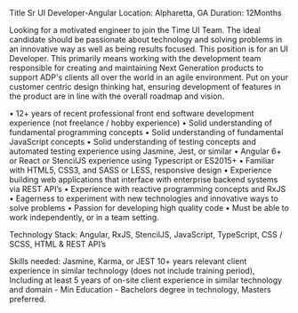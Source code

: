 Title Sr UI Developer-Angular
Location: Alpharetta, GA
Duration: 12Months

Looking for a motivated engineer to join the Time UI Team. The ideal candidate should be passionate about technology and solving problems in an innovative way as well as being results focused. This position is for an UI Developer. This primarily means working with the development team responsible for creating and maintaining Next Generation products to support ADP's clients all over the world in an agile environment. Put on your customer centric design thinking hat, ensuring development of features in the product are in line with the overall roadmap and vision.

• 12+ years of recent professional front end software development experience (not freelance / hobby experience)
• Solid understanding of fundamental programming concepts
• Solid understanding of fundamental JavaScript concepts
• Solid understanding of testing concepts and automated testing experience using Jasmine, Jest, or similar
• Angular 6+ or React or StencilJS experience using Typescript or ES2015+
• Familiar with HTML5, CSS3, and SASS or LESS, responsive design
• Experience building web applications that interface with enterprise backend systems via REST API’s
• Experience with reactive programming concepts and RxJS
• Eagerness to experiment with new technologies and innovative ways to solve problems
• Passion for developing high quality code
• Must be able to work independently, or in a team setting.


Technology Stack:
Angular, RxJS, StencilJS, JavaScript, TypeScript, CSS / SCSS, HTML & REST API’s

Skills needed:
Jasmine, Karma, or JEST
10+ years relevant client experience in similar technology (does not include training period), Including at least 5 years of on-site client experience in similar technology and domain - Min Education - Bachelors degree in technology, Masters preferred.